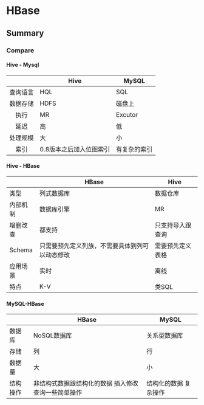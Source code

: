 # HBase

## Summary

### Compare

#### Hive - Mysql

|          | Hive                    | MySQL        |
| :------: | ----------------------- | ------------ |
| 查询语言 | HQL                     | SQL          |
| 数据存储 | HDFS                    | 磁盘上       |
|   执行   | MR                      | Excutor      |
|   延迟   | 高                      | 低           |
| 处理规模 | 大                      | 小           |
|   索引   | 0.8版本之后加入位图索引 | 有复杂的索引 |

####  Hive - HBase

|          | HBase                                          | Hive             |
| -------- | ---------------------------------------------- | ---------------- |
| 类型     | 列式数据库                                     | 数据仓库         |
| 内部机制 | 数据库引擎                                     | MR               |
| 增删改查 | 都支持                                         | 只支持导入跟查询 |
| Schema   | 只需要预先定义列族，不需要具体到列可以动态修改 | 需要预先定义表格 |
| 应用场景 | 实时                                           | 离线             |
| 特点     | K-V                                            | 类SQL            |

#### MySQL-HBase

|          | HBase                                               | MySQL                 |
| -------- | --------------------------------------------------- | --------------------- |
| 数据库   | NoSQL数据库                                         | 关系型数据库          |
| 存储     | 列                                                  | 行                    |
| 数据量   | 大                                                  | 小                    |
| 结构操作 | 非结构式数据跟结构化的数据 插入修改查询一些简单操作 | 结构化的数据 复杂操作 |


